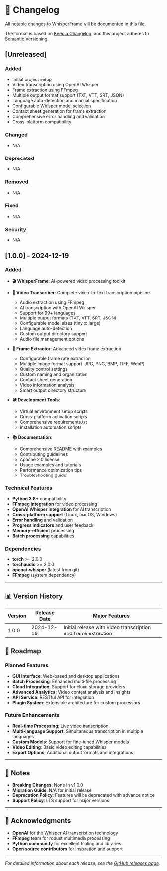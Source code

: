 # 📝 Changelog

All notable changes to WhisperFrame will be documented in this file.

The format is based on [Keep a Changelog](https://keepachangelog.com/en/1.0.0/),
and this project adheres to [Semantic Versioning](https://semver.org/spec/v2.0.0.html).

## [Unreleased]

### Added
- Initial project setup
- Video transcription using OpenAI Whisper
- Frame extraction using FFmpeg
- Multiple output format support (TXT, VTT, SRT, JSON)
- Language auto-detection and manual specification
- Configurable Whisper model selection
- Contact sheet generation for frame extraction
- Comprehensive error handling and validation
- Cross-platform compatibility

### Changed
- N/A

### Deprecated
- N/A

### Removed
- N/A

### Fixed
- N/A

### Security
- N/A

## [1.0.0] - 2024-12-19

### Added
- **🎬 WhisperFrame**: AI-powered video processing toolkit
- **🎤 Video Transcriber**: Complete video-to-text transcription pipeline
  - Audio extraction using FFmpeg
  - AI transcription with OpenAI Whisper
  - Support for 99+ languages
  - Multiple output formats (TXT, VTT, SRT, JSON)
  - Configurable model sizes (tiny to large)
  - Language auto-detection
  - Custom output directory support
  - Audio file management options

- **📸 Frame Extractor**: Advanced video frame extraction
  - Configurable frame rate extraction
  - Multiple image format support (JPG, PNG, BMP, TIFF, WebP)
  - Quality control settings
  - Custom naming and organization
  - Contact sheet generation
  - Video information analysis
  - Smart output directory structure

- **🛠️ Development Tools**:
  - Virtual environment setup scripts
  - Cross-platform activation scripts
  - Comprehensive requirements.txt
  - Installation automation scripts

- **📚 Documentation**:
  - Comprehensive README with examples
  - Contributing guidelines
  - Apache 2.0 license
  - Usage examples and tutorials
  - Performance optimization tips
  - Troubleshooting guide

### Technical Features
- **Python 3.8+** compatibility
- **FFmpeg integration** for video processing
- **OpenAI Whisper integration** for AI transcription
- **Cross-platform support** (Linux, macOS, Windows)
- **Error handling** and validation
- **Progress indicators** and user feedback
- **Memory-efficient** processing
- **Batch processing** capabilities

### Dependencies
- **torch** >= 2.0.0
- **torchaudio** >= 2.0.0
- **openai-whisper** (latest from git)
- **FFmpeg** (system dependency)

---

## 📊 Version History

| Version | Release Date | Major Features |
|---------|--------------|----------------|
| 1.0.0   | 2024-12-19   | Initial release with video transcription and frame extraction |

## 🔮 Roadmap

### Planned Features
- **GUI Interface**: Web-based and desktop applications
- **Batch Processing**: Enhanced multi-file processing
- **Cloud Integration**: Support for cloud storage providers
- **Advanced Analytics**: Video content analysis and insights
- **API Service**: RESTful API for integration
- **Plugin System**: Extensible architecture for custom processors

### Future Enhancements
- **Real-time Processing**: Live video transcription
- **Multi-language Support**: Simultaneous transcription in multiple languages
- **Custom Models**: Support for fine-tuned Whisper models
- **Video Editing**: Basic video editing capabilities
- **Export Options**: Additional output formats and integrations

---

## 📝 Notes

- **Breaking Changes**: None in v1.0.0
- **Migration Guide**: N/A for initial release
- **Deprecation Policy**: Features will be deprecated with advance notice
- **Support Policy**: LTS support for major versions

---

## 🙏 Acknowledgments

- **OpenAI** for the Whisper AI transcription technology
- **FFmpeg** team for robust multimedia processing
- **Python community** for excellent tooling and libraries
- **Open source contributors** for inspiration and support

---

*For detailed information about each release, see the [GitHub releases page](https://github.com/cocode-dk/whisperframe/releases).*
